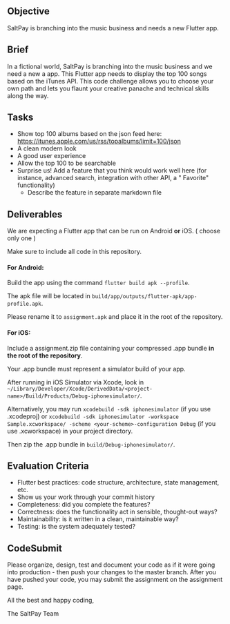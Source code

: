 ## Objective

SaltPay is branching into the music business and needs a new Flutter app.

## Brief

In a fictional world, SaltPay is branching into the music business and we need a new a app. This Flutter app needs to display the top
100 songs based on the iTunes API. This code challenge allows you to choose your own path and lets you flaunt your creative panache
and technical skills along the way.

## Tasks

- Show top 100 albums based on the json feed here: https://itunes.apple.com/us/rss/topalbums/limit=100/json
- A clean modern look
- A good user experience
- Allow the top 100 to be searchable
- Surprise us! Add a feature that you think would work well here (for instance, advanced search, integration with other API, a "
  Favorite" functionality)
    - Describe the feature in separate markdown file

## Deliverables

We are expecting a Flutter app that can be run on Android **or** iOS. ( choose only one )

Make sure to include all code in this repository.

#### For Android:

Build the app using the command ```flutter build apk --profile```.

The apk file will be located in ```build/app/outputs/flutter-apk/app-profile.apk```.

Please rename it to ```assignment.apk``` and place it in the root of the repository.

#### For iOS:

Include a assignment.zip file containing your compressed .app bundle **in the root of the repository**.

Your .app bundle must represent a simulator build of your app.

After running in iOS Simulator via Xcode, look in ```~/Library/Developer/Xcode/DerivedData/<project-name>/Build/Products/Debug-iphonesimulator/```.

Alternatively, you may run ```xcodebuild -sdk iphonesimulator``` (if you use .xcodeproj) or ```xcodebuild -sdk iphonesimulator -workspace Sample.xcworkspace/ -scheme <your-scheme>-configuration Debug``` (if you use .xcworkspace) in your project directory.

Then zip the .app bundle in ```build/Debug-iphonesimulator/```.

## Evaluation Criteria

- Flutter best practices: code structure, architecture, state management, etc.
- Show us your work through your commit history
- Completeness: did you complete the features?
- Correctness: does the functionality act in sensible, thought-out ways?
- Maintainability: is it written in a clean, maintainable way?
- Testing: is the system adequately tested?

## CodeSubmit

Please organize, design, test and document your code as if it were going into production - then push your changes to the master
branch. After you have pushed your code, you may submit the assignment on the assignment page.

All the best and happy coding,

The SaltPay Team